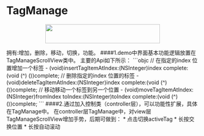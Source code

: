 TagManage 
==============
<p align="center"><img src="https://github.com/wuhanness/TagManage/blob/master/tagManageDemoImage.png" width="300" height="50"/></p>
拥有:增加，删除，移动，切换，功能。
####1.demo中界面基本功能逻辑放置在TagManageScrollView类中。
主要的Api如下所示：
```objc
// 在指定的index 位置增加一个标签
- (void)insertTagItemAtIndex:(NSInteger)index complete:(void (^) ())complete;
// 删除指定的index 位置的标签
- (void)deleteTagItemAtIndex:(NSInteger)index complete:(void (^) ())complete;
// 移动移动一个标签到另一个位置
- (void)moveTagItemAtIndex:(NSInteger)fromIndex toIndex:(NSInteger)toIndex complete:(void (^) ())complete;
```
####2.通过加入控制类（controller层），可以功能性扩展，具体在TagManage中。
在controller层TagManage中，对view层TagManageScrollView增加手势，后期可做到：
* 点击切换activeTag
* 长按交换位置
* 长按自动滚动
